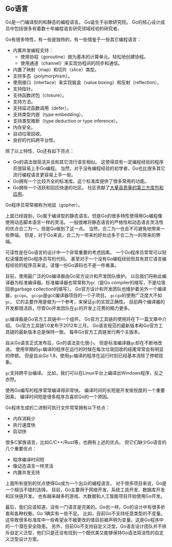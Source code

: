 ## Go语言

Go是一门编译型的和静态的编程语言。 Go诞生于谷歌研究院。 Go的核心设计成员中包括很多有着数十年编程语言研究领域经验的研究者。

Go有很多特性，有一些是独特的，有一些借鉴于一些其它编程语言：

- 内置并发编程支持：
  - 使用协程（goroutine）做为基本的计算单元。轻松地创建协程。
  - 使用通道（channel）来实现协程间的同步和通信。
- 内置了映射（map）和切片（slice）类型。
- 支持多态（polymorphism）。
- 使用接口（interface）来实现裝盒（value boxing）和反射（reflection）。
- 支持指针。
- 支持函数闭包（closure）。
- 支持方法。
- 支持延迟函数调用（defer）。
- 支持类型内嵌（type embedding）。
- 支持类型推断（type deduction or type inference）。
- 内存安全。
- 自动垃圾回收。
- 良好的代码跨平台性。

除了以上特性，Go还有如下亮点：

- Go的语法很简洁并且和其它流行语言相似。 这使得具有一定编程经验的程序员很容易上手Go编程。 当然，对于没有编程经验的初学者，Go也比很多其它流行编程语言更容易上手一些。
- Go拥有一个比较齐全的标准库。这个标准库提供了很多常用的功能。
- Go拥有一个活跃和回应快速的社区。 社区贡献了[大量高质量的第三方库包和应用](https://github.com/avelino/awesome-go)。

Go程序员常常被称为地鼠（gopher）。

上面已经提到，Go属于编译型的静态语言。但是Go的很多特性使得用Go编程像使用动态脚本语言一样的灵活。 一般很难将静态语言的严格性和动态语言灵活性的优点合二为一。但是Go做到了这一点。 当然，合二为一也会不可避免地带来一些弊端。 但是，对于Go来说，合二为一带来的好处远多于合二为一的带来的弊端。

可读性是在Go语言的设计中一个非常重要的考虑因素。 一个Go程序员常常可以轻松读懂其他Go程序员写的代码。 甚至对于一个没有Go编程经验但具有其它语言编程经验的程序员来说，读懂一份Go源码也不是一件难事。

目前，使用最广泛的Go编译器由Go官方设计和开发团队维护。 以后我们将称此编译器为标准编译器。标准编译器也常常称为`gc`（是Go compiler的缩写，不是垃圾回收garbage collection的缩写）。 Go官方设计和开发团队也维护着另外一个编译器，`gccgo`。 `gccgo`是gcc编译器项目的一个子项目。 `gccgo`的使用广泛度大不如`gc`， 它的主要作用是做为一个参考，来保证`gc`的实现正确性。 目前两个编译器的开发都很活跃，尽管Go开发团队在`gc`的开发上花费的精力更多。

`gc`编译器是Go官方工具链中一个组件。 Go官方工具链的使用将在下一篇文章中介绍。 Go官方工具链1.0发布于2012年三月。 Go语言规范的最新版本和Go官方工具链的最新版本总是保持一致。 每年Go官方工具链发行两个主版本。

自从Go语言正式发布后，Go的语法变化很小。 但是标准编译器`gc`却在不断地改进。 使用早期的`gc`编译的程序在运行的时候在每次垃圾回收的结尾常常会有明显的停顿。 但是自从Go 1.8，使用`gc`编译的程序在运行时刻已经基本消除了停顿现象。

`gc`支持跨平台编译。 比如，我们可以在Linux平台上编译出Windows程序，反之亦然。

使用Go编写的程序常常编译得非常快。 编译时间的长短是开发愉悦度的一个重要因素。 编译时间短是很多程序员喜欢Go的一个原因。

Go程序生成的二进制可执行文件常常拥有以下优点：

- 内存消耗少
- 执行速度快
- 启动快

很多C家族语言，比如C/C++/Rust等，也拥有上述的优点。 但它们缺少Go语言的几个重要优点：

- 程序编译时间短
- 像动态语言一样灵活
- 内置并发支持

上面所有提到的优点使得Go成为一个出众的编程语言。 对于很多项目来说，Go是一个相当不错的选择。 目前，Go主要用于网络开发、系统工具开发、数据库开发和区块链开发。 也有越来越多的游戏、大数据和人工智能项目开始使用Go开发。

最后，我们应该知道，没有一门语言是完美的。Go也一样。Go的设计中有很多折衷和各种权衡。Go 1确实有一些不足。 比如，目前Go不支持任意类型的不变量。这导致很多标准库中一些希望永不被更改的值目前被声明为变量。这是Go程序中的一个潜在安全隐患。 另外，目前Go不支持自定义泛型。Go语言设计团队并不排斥自定义泛型，他们只是还没有找到一个既优美又能够保持Go语法简洁性的自定义泛型设计方案。
